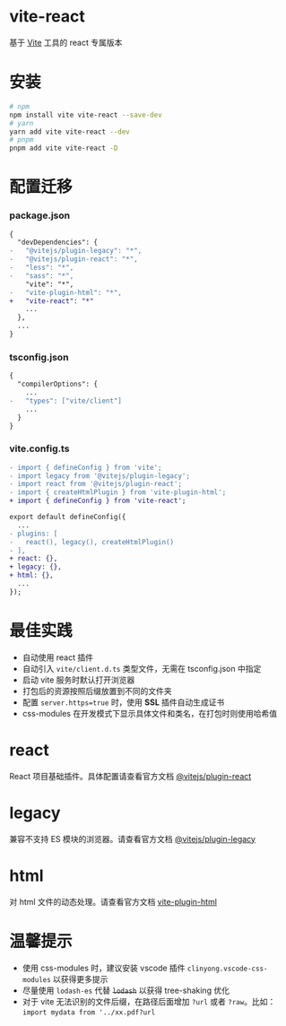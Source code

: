 # vite-react

基于 [Vite](https://github.com/vitejs/vite) 工具的 react 专属版本

# 安装

```bash
# npm
npm install vite vite-react --save-dev
# yarn
yarn add vite vite-react --dev
# pnpm
pnpm add vite vite-react -D
```

# 配置迁移

### package.json

```diff
{
  "devDependencies": {
-   "@vitejs/plugin-legacy": "*",
-   "@vitejs/plugin-react": "*",
-   "less": "*",
-   "sass": "*",
    "vite": "*",
-   "vite-plugin-html": "*",
+   "vite-react": "*"
    ...
  },
  ...
}
```

### tsconfig.json

```diff
{
  "compilerOptions": {
    ...
-   "types": ["vite/client"]
    ...
  }
}
```

### vite.config.ts

```diff
- import { defineConfig } from 'vite';
- import legacy from '@vitejs/plugin-legacy';
- import react from '@vitejs/plugin-react';
- import { createHtmlPlugin } from 'vite-plugin-html';
+ import { defineConfig } from 'vite-react';

export default defineConfig({
  ...
- plugins: [
-   react(), legacy(), createHtmlPlugin()
- ],
+ react: {},
+ legacy: {},
+ html: {},
  ...
});
```

# 最佳实践

- 自动使用 react 插件
- 自动引入 `vite/client.d.ts` 类型文件，无需在 tsconfig.json 中指定
- 启动 vite 服务时默认打开浏览器
- 打包后的资源按照后缀放置到不同的文件夹
- 配置 `server.https=true` 时，使用 **SSL** 插件自动生成证书
- css-modules 在开发模式下显示具体文件和类名，在打包时则使用哈希值

# react

React 项目基础插件。具体配置请查看官方文档 [@vitejs/plugin-react](https://github.com/vitejs/vite-plugin-react/tree/main/packages/plugin-react)

# legacy

兼容不支持 ES 模块的浏览器。请查看官方文档 [@vitejs/plugin-legacy](https://github.com/vitejs/vite/tree/main/packages/plugin-legacy#options)

# html

对 html 文件的动态处理。请查看官方文档 [vite-plugin-html](https://github.com/vbenjs/vite-plugin-html#useroptions)

# 温馨提示

- 使用 css-modules 时，建议安装 vscode 插件 `clinyong.vscode-css-modules` 以获得更多提示
- 尽量使用 `lodash-es` 代替 ~~`lodash`~~ 以获得 tree-shaking 优化
- 对于 vite 无法识别的文件后缀，在路径后面增加 `?url` 或者 `?raw`。比如：`import mydata from '../xx.pdf?url`
